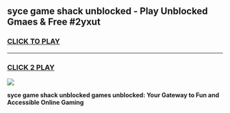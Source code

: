 
## syce game shack unblocked - Play Unblocked Gmaes & Free #2yxut
<h3>
<a href="https://news.freeplayer.one?title=syce_game_shack_unblocked&ref=03M">CLICK TO PLAY</a></h3>
<hr>

<h3>
<a href="https://news.freeplayer.one?title=syce_game_shack_unblocked&ref=03M">CLICK 2 PLAY</a>
  
</h3>

<a href="https://news.freeplayer.one?title=syce_game_shack_unblocked&ref=03M"><img src="https://clearcache.store/games.png"></a>


**syce game shack unblocked games unblocked: Your Gateway to Fun and Accessible Online Gaming**
